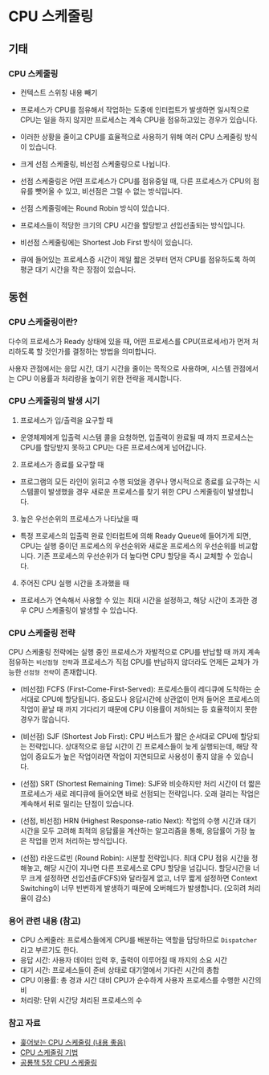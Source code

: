 # CPU 스케줄링


## 기태

### CPU 스케줄링
- 컨텍스트 스위칭 내용 빼기

- 프로세스가 CPU를 점유해서 작업하는 도중에 인터럽트가 발생하면 일시적으로 CPU는 일을 하지 않지만 프로세스는 계속 CPU을 점유하고있는 경우가 있습니다. 
- 이러한 상황을 줄이고 CPU를 효율적으로 사용하기 위해 여러 CPU 스케줄링 방식이 있습니다.

- 크게 선점 스케줄링, 비선점 스케줄링으로 나뉩니다.
- 선점 스케줄링은 어떤 프로세스가 CPU를 점유중일 때, 다른 프로세스가 CPU의 점유를 뺏어올 수 있고, 비선점은 그럴 수 없는 방식입니다.
- 선점 스케줄링에는 Round Robin 방식이 있습니다.
- 프로세스들이 적당한 크기의 CPU 시간을 할당받고 선입선출되는 방식입니다.
- 비선점 스케줄링에는 Shortest Job First 방식이 있습니다.
- 큐에 들어있는 프로세스증 시간이 제일 짧은 것부터 먼저 CPU를 점유하도록 하여 평균 대기 시간을 작은 장점이 있습니다.
## 동현

### CPU 스케줄링이란?

다수의 프로세스가 Ready 상태에 있을 때, 어떤 프로세스를 CPU(프로세서)가 먼저 처리하도록 할 것인가를 결정하는 방법을 의미합니다.

사용자 관점에서는 응답 시간, 대기 시간을 줄이는 목적으로 사용하며, 시스템 관점에서는 CPU 이용률과 처리량을 높이기 위한 전략을 제시합니다.

### CPU 스케줄링의 발생 시기

1. 프로세스가 입/출력을 요구할 때
- 운영체제에게 입출력 시스템 콜을 요청하면, 입출력이 완료될 때 까지 프로세스는 CPU를 할당받지 못하고 CPU는 다른 프로세스에게 넘어갑니다.

2. 프로세스가 종료를 요구할 때
- 프로그램의 모든 라인이 읽히고 수행 되었을 경우나 명시적으로 종료를 요구하는 시스템콜이 발생했을 경우 새로운 프로세스를 찾기 위한 CPU 스케줄링이 발생합니다.

3. 높은 우선순위의 프로세스가 나타났을 때
- 특정 프로세스의 입출력 완료 인터럽트에 의해 Ready Queue에 들어가게 되면, CPU는 실행 중이던 프로세스의 우선순위와 새로운 프로세스의 우선순위를 비교합니다. 기존 프로세스의 우선순위가 더 높다면 CPU 할당을 즉시 교체할 수 있습니다.

4. 주어진 CPU 실행 시간을 초과했을 때
- 프로세스가 연속해서 사용할 수 있는 최대 시간을 설정하고, 해당 시간이 초과한 경우 CPU 스케줄링이 발생할 수 있습니다.

### CPU 스케줄링 전략

CPU 스케줄링 전략에는 실행 중인 프로세스가 자발적으로 CPU를 반납할 때 까지 계속 점유하는 `비선점형 전략`과 프로세스가 직접 CPU를 반납하지 않더라도 언제든 교체가 가능한 `선점형 전략`이 존재합니다.

- (비선점) FCFS (First-Come-First-Served): 프로세스들이 레디큐에 도착하는 순서대로 CPU에 할당됩니다. 중요도나 응답시간에 상관없이 먼저 들어온 프로세스의 작업이 끝날 때 까지 기다리기 때문에 CPU 이용률이 저하되는 등 효율적이지 못한 경우가 많습니다.

- (비선점) SJF (Shortest Job First): CPU 버스트가 짧은 순서대로 CPU에 할당되는 전략입니다. 상대적으로 응답 시간이 긴 프로세스들이 늦게 실행되는데, 해당 작업이 중요도가 높은 작업이라면 작업이 지연되므로 사용성이 좋지 않을 수 있습니다. 

- (선점) SRT (Shortest Remaining Time): SJF와 비슷하지만 처리 시간이 더 짧은 프로세스가 새로 레디큐에 들어오면 바로 선점되는 전략입니다. 오래 걸리는 작업은 계속해서 뒤로 밀리는 단점이 있습니다.

- (선점, 비선점) HRN (Highest Response-ratio Next): 작업의 수행 시간과 대기 시간을 모두 고려해 최적의 응답률을 계산하는 알고리즘을 통해, 응답률이 가장 높은 작업을 먼저 처리하는 방식입니다.

- (선점) 라운드로빈 (Round Robin): 시분할 전략입니다. 최대 CPU 점유 시간을 정해놓고, 해당 시간이 지나면 다른 프로세스로 CPU 할당을 넘깁니다. 할당시간을 너무 크게 설정하면 선입선출(FCFS)와 달라질게 없고, 너무 짧게 설정하면 Context Switching이 너무 빈번하게 발생하기 때문에 오버헤드가 발생합니다. (오히려 처리율이 감소)


### 용어 관련 내용 (참고)

- CPU 스케줄러: 프로세스들에게 CPU를 배분하는 역할을 담당하므로 `Dispatcher`라고 부르기도 한다.  
- 응답 시간: 사용자 데이터 입력 후, 출력이 이루어질 때 까지의 소요 시간  
- 대기 시간: 프로세스들이 준비 상태로 대기열에서 기다린 시간의 총합  
- CPU 이용률: 총 경과 시간 대비 CPU가 순수하게 사용자 프로세스를 수행한 시간의 비  
- 처리량: 단위 시간당 처리된 프로세스의 수

### 참고 자료

- [훑어보는 CPU 스케줄링 (내용 좋음)](https://boycoding.tistory.com/258)
- [CPU 스케줄링 기법](https://preamtree.tistory.com/19)
- [공룡책 5장 CPU 스케줄링](https://imbf.github.io/computer-science(cs)/2020/10/18/CPU-Scheduling.html)
